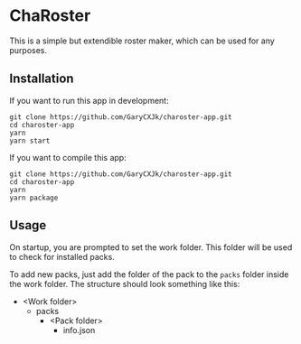 # ChaRoster

This is a simple but extendible roster maker, which can be used for any purposes.

## Installation

If you want to run this app in development:

```
git clone https://github.com/GaryCXJk/charoster-app.git
cd charoster-app
yarn
yarn start
```

If you want to compile this app:

```
git clone https://github.com/GaryCXJk/charoster-app.git
cd charoster-app
yarn
yarn package
```

## Usage

On startup, you are prompted to set the work folder. This folder will be used to check for installed packs.

To add new packs, just add the folder of the pack to the `packs` folder inside the work folder. The structure
should look something like this:

* \<Work folder>
    * packs
        * \<Pack folder>
            * info.json
